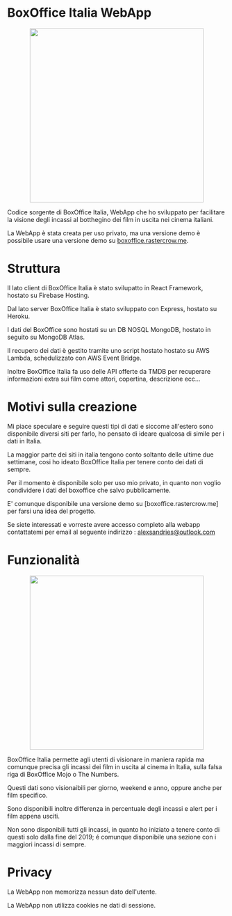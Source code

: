 # BoxOffice Italia WebApp
<p align="center">
  <img height="400" src="https://i.imgur.com/V4BOjFa.jpg" />
</p>

Codice sorgente di BoxOffice Italia, WebApp che ho sviluppato per facilitare la visione degli incassi al botthegino dei film in uscita nei cinema italiani.

La WebApp è stata creata per uso privato, ma una versione demo è possibile usare una versione demo su [boxoffice.rastercrow.me](https://boxoffice.rastercrow.me/).

# Struttura
Il lato client di BoxOffice Italia è stato svilupatto in React Framework, hostato su Firebase Hosting.

Dal lato server BoxOffice Italia è stato sviluppato con Express, hostato su Heroku.

I dati del BoxOffice sono hostati su un DB NOSQL MongoDB, hostato in seguito su MongoDB Atlas.

Il recupero dei dati è gestito tramite uno script hostato hostato su AWS Lambda, schedulizzato con AWS Event Bridge.

Inoltre BoxOffice Italia fa uso delle API offerte da TMDB per recuperare informazioni extra sui film come attori, copertina, descrizione ecc...

# Motivi sulla creazione
Mi piace speculare e seguire questi tipi di dati e siccome all'estero sono disponibile diversi siti per farlo, ho pensato di ideare qualcosa di simile per i dati in Italia.

La maggior parte dei siti in italia tengono conto soltanto delle ultime due settimane, cosi ho ideato BoxOffice Italia per tenere conto dei dati di sempre.

Per il momento è disponibile solo per uso mio privato, in quanto non voglio condividere i dati del boxoffice che salvo pubblicamente.

E' comunque disponibile una versione demo su [boxoffice.rastercrow.me] per farsi una idea del progetto.

Se siete interessati e vorreste avere accesso completo alla webapp contattatemi per email al seguente indirizzo : alexsandries@outlook.com

# Funzionalità
<p align="center">
  <img height="400" src="https://i.imgur.com/DEnJkwK.jpg" />
</p>

BoxOffice Italia permette agli utenti di visionare in maniera rapida ma comunque precisa gli incassi dei film in uscita al cinema in Italia, sulla falsa riga di BoxOffice Mojo o The Numbers.

Questi dati sono visionaibili per giorno, weekend e anno, oppure anche per film specifico.

Sono disponibili inoltre differenza in percentuale degli incassi e alert per i film appena usciti.

Non sono disponibili tutti gli incassi, in quanto ho iniziato a tenere conto di questi solo dalla fine del 2019; é comunque disponibile una sezione con i maggiori incassi di sempre.

# Privacy
La WebApp non memorizza nessun dato dell'utente.

La WebApp non utilizza cookies ne dati di sessione.
